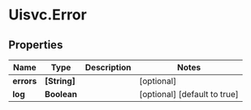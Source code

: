 # Uisvc.Error

## Properties

Name | Type | Description | Notes
------------ | ------------- | ------------- | -------------
**errors** | **[String]** |  | [optional] 
**log** | **Boolean** |  | [optional] [default to true]


